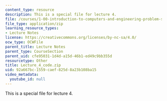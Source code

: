 ```yaml
---
content_type: resource
description: This is a special file for lecture 4.
file: /courses/1-00-introduction-to-computers-and-engineering-problem-solving-spring-2012/92a667bc1559caef825d8a23b108ba15_Lecture_4_code.zip
file_type: application/zip
learning_resource_types:
- Lecture Notes
license: https://creativecommons.org/licenses/by-nc-sa/4.0/
ocw_type: OCWFile
parent_title: Lecture Notes
parent_type: CourseSection
parent_uid: cfe95031-1d4d-a15d-46b1-ed49c9bb355d
resourcetype: Other
title: Lecture_4_code.zip
uid: 92a667bc-1559-caef-825d-8a23b108ba15
video_metadata:
  youtube_id: null
---
```

This is a special file for lecture 4.